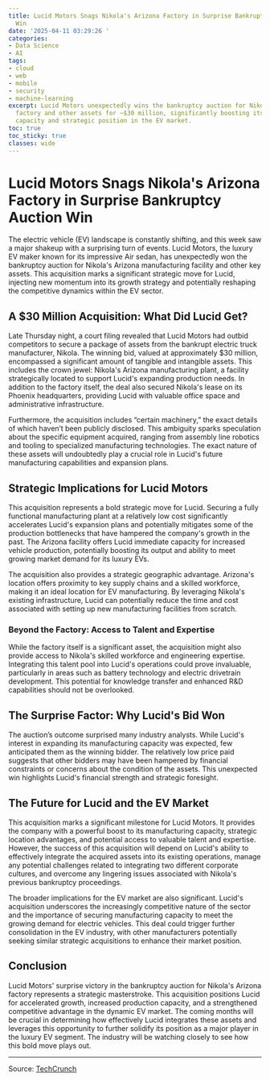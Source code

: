```yaml
---
title: Lucid Motors Snags Nikola's Arizona Factory in Surprise Bankruptcy Auction
  Win
date: '2025-04-11 03:29:26 '
categories:
- Data Science
- AI
tags:
- cloud
- web
- mobile
- security
- machine-learning
excerpt: Lucid Motors unexpectedly wins the bankruptcy auction for Nikola's Arizona
  factory and other assets for ~$30 million, significantly boosting its production
  capacity and strategic position in the EV market.
toc: true
toc_sticky: true
classes: wide
---
```


# Lucid Motors Snags Nikola's Arizona Factory in Surprise Bankruptcy Auction Win

The electric vehicle (EV) landscape is constantly shifting, and this week saw a major shakeup with a surprising turn of events.  Lucid Motors, the luxury EV maker known for its impressive Air sedan, has unexpectedly won the bankruptcy auction for Nikola's Arizona manufacturing facility and other key assets. This acquisition marks a significant strategic move for Lucid, injecting new momentum into its growth strategy and potentially reshaping the competitive dynamics within the EV sector.

## A $30 Million Acquisition: What Did Lucid Get?

Late Thursday night, a court filing revealed that Lucid Motors had outbid competitors to secure a package of assets from the bankrupt electric truck manufacturer, Nikola.  The winning bid, valued at approximately $30 million, encompassed a significant amount of tangible and intangible assets.  This includes the crown jewel: Nikola's Arizona manufacturing plant, a facility strategically located to support Lucid's expanding production needs.  In addition to the factory itself, the deal also secured Nikola's lease on its Phoenix headquarters, providing Lucid with valuable office space and administrative infrastructure.

Furthermore, the acquisition includes “certain machinery,” the exact details of which haven’t been publicly disclosed. This ambiguity sparks speculation about the specific equipment acquired, ranging from assembly line robotics and tooling to specialized manufacturing technologies.  The exact nature of these assets will undoubtedly play a crucial role in Lucid's future manufacturing capabilities and expansion plans.

## Strategic Implications for Lucid Motors

This acquisition represents a bold strategic move for Lucid.  Securing a fully functional manufacturing plant at a relatively low cost significantly accelerates Lucid's expansion plans and potentially mitigates some of the production bottlenecks that have hampered the company's growth in the past.  The Arizona facility offers Lucid immediate capacity for increased vehicle production, potentially boosting its output and ability to meet growing market demand for its luxury EVs.

The acquisition also provides a strategic geographic advantage.  Arizona's location offers proximity to key supply chains and a skilled workforce, making it an ideal location for EV manufacturing.  By leveraging Nikola's existing infrastructure, Lucid can potentially reduce the time and cost associated with setting up new manufacturing facilities from scratch.

### Beyond the Factory: Access to Talent and Expertise

While the factory itself is a significant asset, the acquisition might also provide access to Nikola's skilled workforce and engineering expertise.  Integrating this talent pool into Lucid's operations could prove invaluable, particularly in areas such as battery technology and electric drivetrain development.  This potential for knowledge transfer and enhanced R&D capabilities should not be overlooked.

##  The Surprise Factor: Why Lucid's Bid Won

The auction’s outcome surprised many industry analysts.  While Lucid's interest in expanding its manufacturing capacity was expected, few anticipated them as the winning bidder.  The relatively low price paid suggests that other bidders may have been hampered by financial constraints or concerns about the condition of the assets.  This unexpected win highlights Lucid's financial strength and strategic foresight.

## The Future for Lucid and the EV Market

This acquisition marks a significant milestone for Lucid Motors.  It provides the company with a powerful boost to its manufacturing capacity, strategic location advantages, and potential access to valuable talent and expertise.  However, the success of this acquisition will depend on Lucid's ability to effectively integrate the acquired assets into its existing operations, manage any potential challenges related to integrating two different corporate cultures, and overcome any lingering issues associated with Nikola's previous bankruptcy proceedings.

The broader implications for the EV market are also significant.  Lucid's acquisition underscores the increasingly competitive nature of the sector and the importance of securing manufacturing capacity to meet the growing demand for electric vehicles.  This deal could trigger further consolidation in the EV industry, with other manufacturers potentially seeking similar strategic acquisitions to enhance their market position.

## Conclusion

Lucid Motors' surprise victory in the bankruptcy auction for Nikola's Arizona factory represents a strategic masterstroke.  This acquisition positions Lucid for accelerated growth, increased production capacity, and a strengthened competitive advantage in the dynamic EV market.  The coming months will be crucial in determining how effectively Lucid integrates these assets and leverages this opportunity to further solidify its position as a major player in the luxury EV segment.  The industry will be watching closely to see how this bold move plays out.


---

Source: [TechCrunch](https://techcrunch.com/2025/04/10/lucid-motors-wins-bankruptcy-auction-for-nikolas-arizona-factory-and-other-assets/)
